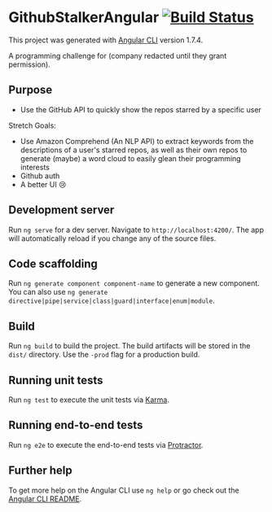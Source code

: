 # GithubStalkerAngular [![Build Status](https://travis-ci.com/bytehala/github-stalker-angular.svg?branch=master)](https://travis-ci.com/bytehala/github-stalker-angular)

This project was generated with [Angular CLI](https://github.com/angular/angular-cli) version 1.7.4.

A programming challenge for (company redacted until they grant permission).

## Purpose

- Use the GitHub API to quickly show the repos starred by a specific user

Stretch Goals:
- Use Amazon Comprehend (An NLP API) to extract keywords from the descriptions of a user's starred repos, as well as their own repos to generate (maybe) a word cloud to easily glean their programming interests
- Github auth
- A better UI 😢 

## Development server

Run `ng serve` for a dev server. Navigate to `http://localhost:4200/`. The app will automatically reload if you change any of the source files.

## Code scaffolding

Run `ng generate component component-name` to generate a new component. You can also use `ng generate directive|pipe|service|class|guard|interface|enum|module`.

## Build

Run `ng build` to build the project. The build artifacts will be stored in the `dist/` directory. Use the `-prod` flag for a production build.

## Running unit tests

Run `ng test` to execute the unit tests via [Karma](https://karma-runner.github.io).

## Running end-to-end tests

Run `ng e2e` to execute the end-to-end tests via [Protractor](http://www.protractortest.org/).

## Further help

To get more help on the Angular CLI use `ng help` or go check out the [Angular CLI README](https://github.com/angular/angular-cli/blob/master/README.md).
